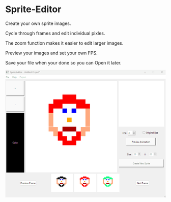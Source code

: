 # Sprite-Editor

<p>Create your own sprite images.</p>
<p>Cycle through frames and edit individual pixles.</p>
<p>The zoom function makes it easier to edit larger images.</p>
<p>Preview your images and set your own FPS.</p>
<p>Save your file when your done so you can Open it later.</p>

![Alt text](SpriteEditorAnimation.gif)
